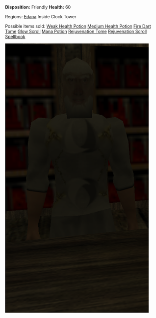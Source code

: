 **Disposition:** Friendly
**Health:** 60

Regions:
	[Edana](../../Regions/Edana/Edana.md)
		Inside Clock Tower

Possible items sold:
	[Weak Health Potion](../../Items/Consumables/Weak%20Health%20Potion.md)
	[Medium Health Potion](../../Items/Consumables/Medium%20Health%20Potion.md)
	[Fire Dart Tome](../../Items/Spells/Fire%20Dart%20Tome.md)
	[Glow Scroll](../../Items/Spells/Glow%20Scroll.md)
	[Mana Potion](../../Items/Consumables/Mana%20Potion.md)
	[Rejuvenation Tome](../../Items/Spells/Rejuvenation%20Tome.md)
	[Rejuvenation Scroll](../../Items/Spells/Rejuvenation%20Scroll.md)
	[Spellbook](../../Items/Containers/Spellbook.md)

![](../../articleassets/npc/npc-hartold.png)
